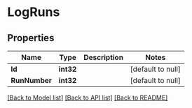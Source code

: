 # LogRuns

## Properties
Name | Type | Description | Notes
------------ | ------------- | ------------- | -------------
**Id** | **int32** |  | [default to null]
**RunNumber** | **int32** |  | [default to null]

[[Back to Model list]](../README.md#documentation-for-models) [[Back to API list]](../README.md#documentation-for-api-endpoints) [[Back to README]](../README.md)

